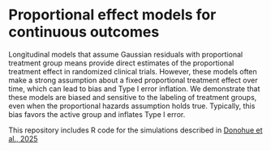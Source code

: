 # Proportional effect models for continuous outcomes

Longitudinal models that assume Gaussian residuals with proportional treatment group means provide direct estimates of the proportional treatment effect in randomized clinical trials. However, these models often make a strong assumption about a fixed proportional treatment effect over time, which can lead to bias and Type I error inflation. We demonstrate that these models are biased and sensitive to the labeling of treatment groups, even when the proportional hazards assumption holds true. Typically, this bias favors the active group and inflates Type I error.

This repository includes R code for the simulations described in [Donohue et al., 2025](https://doi.org/10.48550/arXiv.2502.00214)